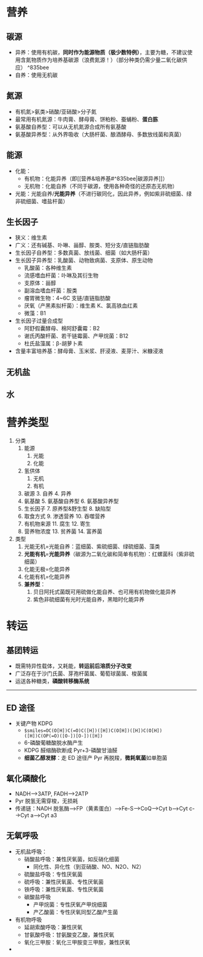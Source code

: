 # 营养
## 碳源
- 异养：使用有机碳，**同时作为能源物质（极少数特例）**，主要为糖，不建议使用含氮物质作为培养基碳源（浪费氮源！）（部分种类仍需少量二氧化碳供应） ^835bee
- 自养：使用无机碳
## 氮源
- 有机氮>氨类>硝酸/亚硝酸>分子氮
- 最常用有机氮源：牛肉膏、酵母膏、饼粕粉、蚕蛹粉、**蛋白胨**
- 氨基酸自养型：可以从无机氮源合成所有氨基酸
- 氨基酸异养型：从外界吸收（大肠杆菌、酿酒酵母、多数放线菌和真菌）
## 能源
- 化能：
	- 有机物：化能异养（即[[营养&培养基#^835bee|碳源异养]]）
	- 无机物：化能自养（不同于碳源，使用各种奇怪的还原态无机物）
- 光能：光能自养/**光能异养**（不进行碳同化，因此异养，例如紫非硫细菌、绿非硫细菌、嗜盐杆菌）
## 生长因子
- 狭义：维生素
- 广义：还有碱基、卟啉、甾醇、胺类、短分支/直链脂肪酸
- 生长因子自养型：多数真菌、放线菌、细菌（如大肠杆菌）
- 生长因子异养型：乳酸菌、动物致病菌、支原体、原生动物
	- 乳酸菌：各种维生素
	- 流感嗜血杆菌：卟啉及其衍生物
	- 支原体：甾醇
	- 副溶血嗜血杆菌：胺类
	- 瘤胃微生物：4~6C 支链/直链脂肪酸
	- 厌氧（产黑素拟杆菌）：维生素 K、氯高铁血红素
	- 微藻：B1
- 生长因子过量合成型
	- 阿舒假囊酵母、棉阿舒囊霉：B2
	- 谢氏丙酸杆菌、若干链霉菌、产甲烷菌：B12
	- 杜氏盐藻属：β-胡萝卜素
- 含量丰富培养基：酵母膏、玉米浆、肝浸液、麦芽汁、米糠浸液
## 无机盐
## 水
# 营养类型
1. 分类
	1. 能源
		1. 光能
		2. 化能
	2. 氢供体
		1. 无机
		2. 有机
	3. 碳源
		3. 自养
		4. 异养
	4. 氨基酸
		5. 氨基酸自养型
		6. 氨基酸异养型
	5. 生长因子
		7. 原养型&野生型
		8. 缺陷型
	6. 取食方式
		9. 渗透营养
		10. 吞噬营养
	7. 有机物来源
		11. 腐生
		12. 寄生
	8. 营养物浓度
		13. 贫养菌
		14. 富养菌
2. 类型
	1. 光能无机=光能自养：蓝细菌、紫硫细菌、绿硫细菌、藻类
	2. **光能有机**=**光能异养**（碳源为二氧化碳和简单有机物）：红螺菌科（紫非硫细菌）
	3. 化能无极=化能异养
	4. 化能有机=化能异养
	5. **兼养型**：
		1. 贝日阿托式菌既可用硫做化能自养、也可用有机物做化能异养
		2. 紫色非硫细菌有光时光能自养，黑暗时化能异养
# 转运
## 基团转运
- 既需特异性载体，又耗能，**转运前后溶质分子改变**
- 广泛存在于沙门氏菌、芽孢杆菌属、葡萄球菌属、梭菌属
- 运送各种糖类，**磷酸转移酶系统**
---
## ED 途径
- 关键产物 KDPG
	- `$smiles=OC(O[H])C(=O)C([H])([H])C(O[H])([H])C(O[H])([H])C(OP(=O)([O-])[O-])([H])`
	- 6-磷酸葡糖酸脱水酶产生
	- KDPG 醛缩酶砍断成 Pyr+3-磷酸甘油醛
	- **细菌乙醇发酵**：走 ED 途径产 Pyr 再脱羧，**微耗氧菌**如单胞菌
## 氧化磷酸化
- NADH-->3ATP, FADH-->2ATP
- Pyr 脱氢无需穿梭，无损耗
- 传递链：NADH 脱氢酶-->FP（黄素蛋白）-->Fe-S-->CoQ-->Cyt b-->Cyt c-->Cyt a-->Cyt a3
## 无氧呼吸
- 无机盐呼吸：
	- 硝酸盐呼吸：兼性厌氧菌，如反硝化细菌
		- 同化性、异化性（到亚硝酸、NO、N2O、N2）
	- 硫酸盐呼吸：专性厌氧菌
	- 硫呼吸：兼性厌氧菌、专性厌氧菌
	- 铁呼吸：兼性厌氧菌、专性厌氧菌
	- 碳酸盐呼吸
		- 产甲烷菌：专性厌氧产甲烷细菌
		- 产乙酸菌：专性厌氧同型乙酸产生菌
- 有机物呼吸
	- 延胡索酸呼吸：兼性厌氧
	- 甘氨酸呼吸：甘氨酸变乙酸，兼性厌氧
	- 氧化三甲胺：氧化三甲胺变三甲胺，兼性厌氧
- 